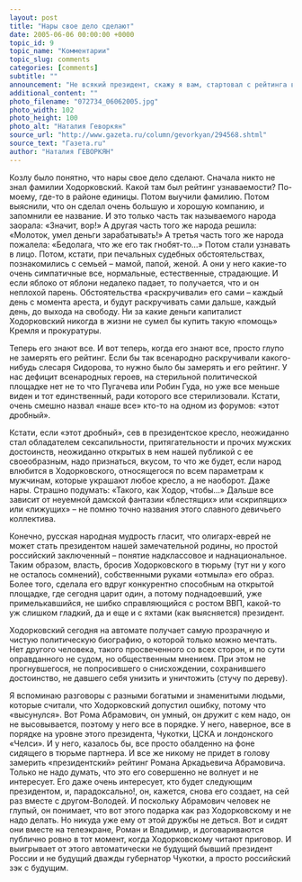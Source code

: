 ```yaml
---
layout: post
title: "Нары свое дело сделают"
date: 2005-06-06 00:00:00 +0000
topic_id: 9
topic_name: "Комментарии"
topic_slug: comments
categories: [comments]
subtitle: ""
announcement: "Не всякий президент, скажу я вам, стартовал с рейтинга в 8,3 процента. То есть два последних президента нашей страны стартовали куда хуже: стремился к 0 рейтинг Ельцина перед выборами 1996 года, и ноль без палочки был у Путина, когда из него начали лепить президента. А тот факт, что за этой цифрой стоит, главным образом, молодежный электорат, – вообще дорого стоит."
additional_content: ""
photo_filename: "072734_06062005.jpg"
photo_width: 102
photo_height: 100
photo_alt: "Наталия Геворкян"
source_url: "http://www.gazeta.ru/column/gevorkyan/294568.shtml"
source_text: "Газета.ru"
author: "Наталия ГЕВОРКЯН"
---
```

Козлу было понятно, что нары свое дело сделают. Сначала никто не знал фамилии Ходорковский. Какой там был рейтинг узнаваемости? По-моему, где-то в районе единицы. Потом выучили фамилию. Потом выяснили, что он сделал очень большую и хорошую компанию, и запомнили ее название. И это только часть так называемого народа заорала: «Значит, вор!» А другая часть того же народа решила: «Молоток, умел деньги зарабатывать!» А третья часть того же народа пожалела: «Бедолага, что же его так гнобят-то…» Потом стали узнавать в лицо. Потом, кстати, при печальных судебных обстоятельствах, познакомились с семьей – мамой, папой, женой. А они у него какие-то очень симпатичные все, нормальные, естественные, страдающие. И если яблоко от яблони недалеко падает, то получается, что и он неплохой парень. Обстоятельства «раскручивали» его сами – каждый день с момента ареста, и будут раскручивать сами дальше, каждый день, до выхода на свободу. Ни за какие деньги капиталист Ходорковский никогда в жизни не сумел бы купить такую «помощь» Кремля и прокуратуры.

Теперь его знают все. И вот теперь, когда его знают все, просто глупо не замерять его рейтинг. Если бы так всенародно раскручивали какого-нибудь слесаря Сидорова, то нужно было бы замерять и его рейтинг. У нас дефицит всенародных героев, на стерильной политической площадке нет не то что Пугачева или Робин Гуда, но уже все меньше виден и тот единственный, ради которого все стерилизовали. Кстати, очень смешно назвал «наше все» кто-то на одном из форумов: «этот дробный».

Кстати, если «этот дробный», сев в президентское кресло, неожиданно стал обладателем сексапильности, притягательности и прочих мужских достоинств, неожиданно открытых в нем нашей публикой с ее своеобразным, надо признаться, вкусом, то что же будет, если народ влюбится в Ходорковского, относящегося по всем параметрам к мужчинам, которые украшают любое кресло, а не наоборот. Даже нары. Страшно подумать: «Такого, как Ходор, чтобы…» Дальше все зависит от неуемной дамской фантазии «блестящих» или «скрипящих» или «лижущих» – не помню точно названия этого славного девичьего коллектива.

Конечно, русская народная мудрость гласит, что олигарх-еврей не может стать президентом нашей замечательной родины, но простой российский заключенный – понятие надклассовое и наднациональное. Таким образом, власть, бросив Ходорковского в тюрьму (тут ни у кого не осталось сомнений), собственными руками «отмыла» его образ. Более того, сделала его вдруг конкурентно способным на открытой площадке, где сегодня царит один, а потому поднадоевший, уже примелькавшийся, не шибко справляющийся с ростом ВВП, какой-то уж слишком гладкий, да и еще и с яхтами (как выясняется) президент.

Ходорковский сегодня на автомате получает самую прозрачную и чистую политическую биографию, о которой только можно мечтать. Нет другого человека, такого просвеченного со всех сторон, и по сути оправданного не судом, но общественным мнением. При этом не прогнувшегося, не попросившего о снисхождении, сохранившего достоинство, не давшего себя унизить и уничтожить (стучу по дереву).

Я вспоминаю разговоры с разными богатыми и знаменитыми людьми, которые считали, что Ходорковский допустил ошибку, потому что «высунулся». Вот Рома Абрамович, он умный, он дружит с кем надо, он не высовывается, поэтому у него все в порядке. У него, наверное, все в порядке на уровне этого президента, Чукотки, ЦСКА и лондонского «Челси». И у него, казалось бы, все просто обалденно на фоне сидящего в тюрьме партнера. И все же никому не придет в голову замерить «президентский» рейтинг Романа Аркадьевича Абрамовича. Только не надо думать, что это его совершенно не волнует и не интересует. Его даже очень интересует, кто будет следующим президентом, и, парадоксально!, он, кажется, снова его создает, на сей раз вместе с другом-Володей. И поскольку Абрамович человек не глупый, он понимает, что вот этого подарка как раз Ходорковскому и не надо делать. Но никуда уже ему от этой дружбы не деться. Вот и сидят они вместе на телеэкране, Роман и Владимир, и договариваются публично ровно в тот момент, когда Ходорковскому читают приговор. И выигрывает от этого автоматически не будущий бывший президент России и не будущий дважды губернатор Чукотки, а просто российский зэк с будущим.
